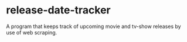 # release-date-tracker
A program that keeps track of upcoming movie and tv-show releases by use of web scraping.
